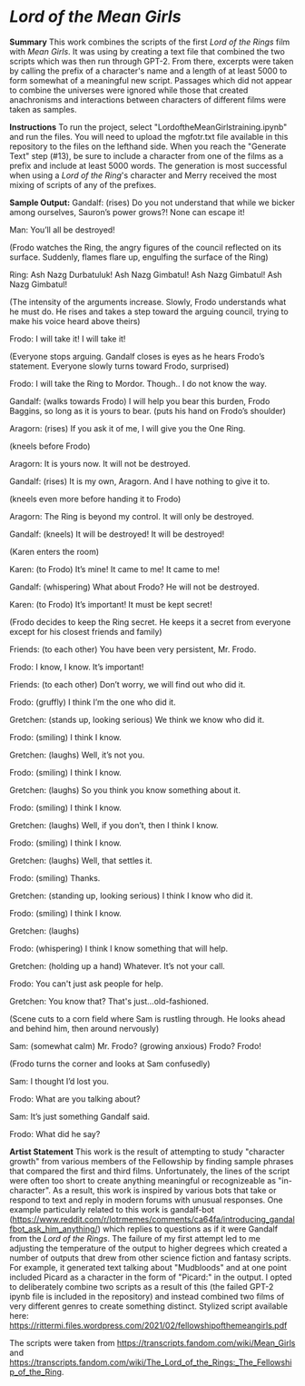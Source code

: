 # _Lord of the Mean Girls_


**Summary**
This work combines the scripts of the first _Lord of the Rings_ film with _Mean Girls_. It was using by creating a text file that combined the two scripts which was then run through GPT-2. From there, excerpts were taken by calling the prefix of a character's name and a length of at least 5000 to form somewhat of a meaningful new script. Passages which did not appear to combine the universes were ignored while those that created anachronisms and interactions between characters of different films were taken as samples.


**Instructions**
To run the project, select "LordoftheMeanGirlstraining.ipynb" and run the files. You will need to upload the mgfotr.txt file available in this repository to the files on the lefthand side. When you reach the "Generate Text" step (#13), be sure to include a character from one of the films as a prefix and include at least 5000 words. The generation is most successful when using a _Lord of the Ring_'s character and Merry received the most mixing of scripts of any of the prefixes.


**Sample Output:**
Gandalf: (rises) Do you not understand that while we bicker among ourselves, Sauron’s power grows?! None can escape it! 

Man: You’ll all be destroyed!

(Frodo watches the Ring, the angry figures of the council reflected on its surface. Suddenly, flames flare up, engulfing the surface of the Ring)

Ring: Ash Nazg Durbatuluk! Ash Nazg Gimbatul! Ash Nazg Gimbatul! Ash Nazg Gimbatul!

(The intensity of the arguments increase. Slowly, Frodo understands what he must do. He rises and takes a step toward the arguing council, trying to make his voice heard above theirs)

Frodo: I will take it! I will take it!

(Everyone stops arguing. Gandalf closes is eyes as he hears Frodo’s statement. Everyone slowly turns toward Frodo, surprised)

Frodo: I will take the Ring to Mordor. Though.. I do not know the way. 

Gandalf: (walks towards Frodo) I will help you bear this burden, Frodo Baggins, so long as it is yours to bear. (puts his hand on Frodo’s shoulder)

Aragorn: (rises) If you ask it of me, I will give you the One Ring. 

(kneels before Frodo)

Aragorn: It is yours now. It will not be destroyed.

Gandalf: (rises) It is my own, Aragorn. And I have nothing to give it to. 

(kneels even more before handing it to Frodo)

Aragorn: The Ring is beyond my control. It will only be destroyed. 

Gandalf: (kneels) It will be destroyed! It will be destroyed!

(Karen enters the room)

Karen: (to Frodo) It’s mine! It came to me! It came to me! 

Gandalf: (whispering) What about Frodo? He will not be destroyed. 

Karen: (to Frodo) It’s important! It must be kept secret! 

(Frodo decides to keep the Ring secret. He keeps it a secret from everyone except for his closest friends and family)

Friends: (to each other) You have been very persistent, Mr. Frodo. 

Frodo: I know, I know. It’s important! 

Friends: (to each other) Don’t worry, we will find out who did it. 

Frodo: (gruffly) I think I’m the one who did it.

Gretchen: (stands up, looking serious) We think we know who did it. 

Frodo: (smiling) I think I know.

Gretchen: (laughs) Well, it’s not you. 

Frodo: (smiling) I think I know.

Gretchen: (laughs) So you think you know something about it.

Frodo: (smiling) I think I know.

Gretchen: (laughs) Well, if you don’t, then I think I know.

Frodo: (smiling) I think I know.

Gretchen: (laughs) Well, that settles it.

Frodo: (smiling) Thanks. 

Gretchen: (standing up, looking serious) I think I know who did it.

Frodo: (smiling) I think I know.

Gretchen: (laughs)

Frodo: (whispering) I think I know something that will help. 

Gretchen: (holding up a hand) Whatever. It’s not your call.

Frodo: You can't just ask people for help.

Gretchen: You know that? That's just…old-fashioned.

(Scene cuts to a corn field where Sam is rustling through. He looks ahead and behind him, then around nervously)

Sam: (somewhat calm) Mr. Frodo? (growing anxious) Frodo? Frodo!

(Frodo turns the corner and looks at Sam confusedly)

Sam: I thought I’d lost you.

Frodo: What are you talking about?

Sam: It’s just something Gandalf said.

Frodo: What did he say?

**Artist Statement**
This work is the result of attempting to study "character growth" from various members of the Fellowship by finding sample phrases that compared the first and third films. Unfortunately, the lines of the script were often too short to create anything meaningful or recognizeable as "in-character". As a result, this work is inspired by various bots that take or respond to text and reply in modern forums with unusual responses. One example particularly related to this work is gandalf-bot (https://www.reddit.com/r/lotrmemes/comments/ca64fa/introducing_gandalfbot_ask_him_anything/) which replies to questions as if it were Gandalf from the _Lord of the Rings_. 
The failure of my first attempt led to me adjusting the temperature of the output to higher degrees which created a number of outputs that drew from other science fiction and fantasy scripts. For example, it generated text talking about "Mudbloods" and at one point included Picard as a character in the form of "Picard:" in the output. I opted to deliberately combine two scripts as a result of this (the failed GPT-2 ipynb file is included in the repository) and instead combined two films of very different genres to create something distinct. 
Stylized script available here: https://rittermi.files.wordpress.com/2021/02/fellowshipofthemeangirls.pdf


The scripts were taken from https://transcripts.fandom.com/wiki/Mean_Girls and https://transcripts.fandom.com/wiki/The_Lord_of_the_Rings:_The_Fellowship_of_the_Ring.
